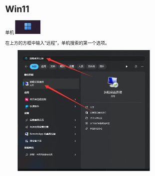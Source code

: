 # Win11

单机 ![](../../.gitbook/assets/image.png)

在上方的方框中输入“远程”，单机搜索的第一个选项。

<figure><img src="../../.gitbook/assets/image (6).png" alt=""><figcaption></figcaption></figure>

